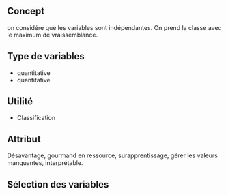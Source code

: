 ## Concept

on considére que les variables sont indépendantes. On prend la classe avec le maximum de vraissemblance.

## Type de variables

* quantitative
* quantitative

## Utilité

* Classification

## Attribut

Désavantage, gourmand en ressource, surapprentissage, gérer les valeurs manquantes, interprétable.

## Sélection des variables

